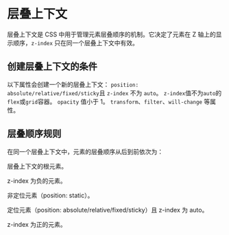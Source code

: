 # 层叠上下文
层叠上下文是 CSS 中用于管理元素层叠顺序的机制。它决定了元素在 Z 轴上的显示顺序，`z-index` 只在同一个层叠上下文中有效。
## 创建层叠上下文的条件

以下属性会创建一个新的层叠上下文：
`position: absolute/relative/fixed/sticky`且 `z-index` 不为 `auto`。
`z-index`值不为`auto`的`flex`或`grid`容器。
`opacity` 值小于 1。
`transform`、`filter`、`will-change` 等属性。
## 层叠顺序规则

在同一个层叠上下文中，元素的层叠顺序从后到前依次为：

层叠上下文的根元素。

z-index 为负的元素。

非定位元素（position: static）。

定位元素（position: absolute/relative/fixed/sticky）且 z-index 为 auto。

z-index 为正的元素。